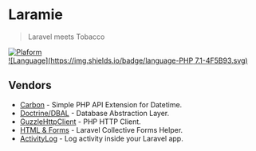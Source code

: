 # Laramie

> Laravel meets Tobacco

[![Plaform](https://img.shields.io/badge/platform-Laravel%205.4-f4645f.svg)](https://laravel.com)  
[![Language](https://img.shields.io/badge/language-PHP 7.1-4F5B93.svg)](https://secure.php.net/)

## Vendors

* [Carbon](http://carbon.nesbot.com) - Simple PHP API Extension for Datetime.
* [Doctrine/DBAL](http://docs.doctrine-project.org/projects/doctrine-dbal/en/latest/) - Database Abstraction Layer.
* [GuzzleHttpClient](http://docs.guzzlephp.org/en/stable/) - PHP HTTP Client.
* [HTML & Forms](https://laravelcollective.com/) - Laravel Collective Forms Helper.
* [ActivityLog](https://github.com/spatie/laravel-activitylog) - Log activity inside your Laravel app.
